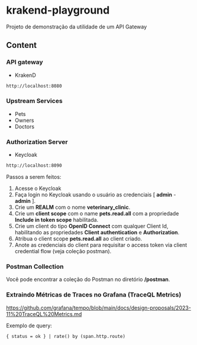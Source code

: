 # krakend-playground

Projeto de demonstração da utilidade de um API Gateway

## Content

### API gateway

- KrakenD

```bash
http://localhost:8080
```

### Upstream Services

- Pets
- Owners
- Doctors

### Authorization Server

- Keycloak
```bash
http://localhost:8090
```

Passos a serem feitos:

1. Acesse o Keycloak
2. Faça login no Keycloak usando o usuário as credenciais [ **admin** - **admin** ].
3. Crie um **REALM** com o nome **veterinary_clinic**.
4. Crie um **client scope** com o name **pets.read.all** com a propriedade **Include in token scope** habilitada.
5. Crie um client do tipo **OpenID Connect** com qualquer Client Id, habilitando as propriedades **Client authentication** e **Authorization**.
6. Atribua o client scope **pets.read.all** ao client criado.
7. Anote as credenciais do client para requisitar o access token via client credential flow (veja coleção postman).

### Postman Collection
Você pode encontrar a coleção do Postman no diretório **/postman**.

### Extraindo Métricas de Traces no Grafana (TraceQL Metrics)

https://github.com/grafana/tempo/blob/main/docs/design-proposals/2023-11%20TraceQL%20Metrics.md

Exemplo de query:
```
{ status = ok } | rate() by (span.http.route)
```